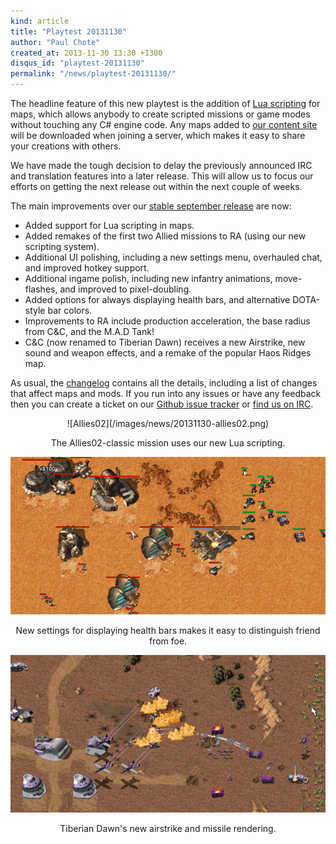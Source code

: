 ```yaml
---
kind: article
title: "Playtest 20131130"
author: "Paul Chote"
created_at: 2013-11-30 13:30 +1300
disqus_id: "playtest-20131130"
permalink: "/news/playtest-20131130/"
---
```


The headline feature of this new playtest is the addition of [Lua scripting](http://www.lua.org/about.html) for maps, which allows anybody to create scripted missions or game modes without touching any C# engine code.
Any maps added to [our content site](http://content.open-ra.org/) will be downloaded when joining a server, which makes it easy to share your creations with others.

We have made the tough decision to delay the previously announced IRC and translation features into a later release.
This will allow us to focus our efforts on getting the next release out within the next couple of weeks.
 
The main improvements over our [stable september release](http://openra.res0l.net/news/release-20130915/) are now:

   - Added support for Lua scripting in maps.
   - Added remakes of the first two Allied missions to RA (using our new scripting system).
   - Additional UI polishing, including a new settings menu, overhauled chat, and improved hotkey support.
   - Additional ingame polish, including new infantry animations, move-flashes, and improved to pixel-doubling.
   - Added options for always displaying health bars, and alternative DOTA-style bar colors.
   - Improvements to RA include production acceleration, the base radius from C&C, and the M.A.D Tank!
   - C&C (now renamed to Tiberian Dawn) receives a new Airstrike, new sound and weapon effects, and a remake of the popular Haos Ridges map.

As usual, the [changelog](https://github.com/OpenRA/OpenRA/blob/playtest-20131130/CHANGELOG) contains all the details, including a list of changes that affect maps and mods.
If you run into any issues or have any feedback then you can create a ticket on our [Github issue tracker](http://bugs.open-ra.org) or [find us on IRC](http://webchat.freenode.net/?channels=openra).

<div style="text-align:center" markdown="1">
![Allies02](/images/news/20131130-allies02.png)

The Allies02-classic mission uses our new Lua scripting.

![Health bars](/images/news/20131130-healthbars.png)

New settings for displaying health bars makes it easy to distinguish friend from foe.

![C&amp;C Polish](/images/news/20131130-cnc.png)

Tiberian Dawn's new airstrike and missile rendering.

</div>
